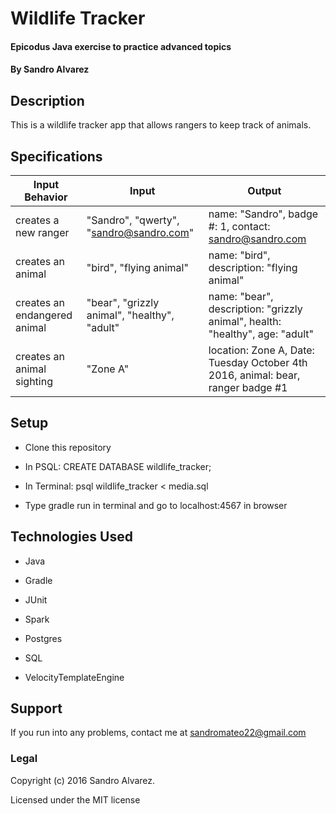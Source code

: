# Wildlife Tracker

#### Epicodus Java exercise to practice advanced topics

#### By Sandro Alvarez

## Description

This is a wildlife tracker app that allows rangers to keep track of animals.

## Specifications

Input Behavior | Input | Output |
---------------|-------|--------|
creates a new ranger| "Sandro", "qwerty", "sandro@sandro.com" | name: "Sandro", badge #: 1, contact: sandro@sandro.com |
creates an animal | "bird", "flying animal" | name: "bird", description: "flying animal"|
creates an endangered animal| "bear", "grizzly animal", "healthy", "adult" | name: "bear", description: "grizzly animal", health: "healthy", age: "adult" |
creates an animal sighting | "Zone A" | location: Zone A, Date: Tuesday October 4th 2016, animal: bear, ranger badge #1|

## Setup

* Clone this repository

* In PSQL:
  CREATE DATABASE wildlife_tracker;

* In Terminal:
  psql wildlife_tracker < media.sql

* Type gradle run in terminal and go to localhost:4567 in browser

## Technologies Used

* Java

* Gradle

* JUnit

* Spark

* Postgres

* SQL

* VelocityTemplateEngine

## Support

If you run into any problems, contact me at sandromateo22@gmail.com

### Legal

Copyright (c) 2016 Sandro Alvarez.

Licensed under the MIT license
